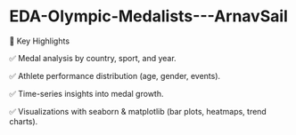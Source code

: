 # EDA-Olympic-Medalists---ArnavSail

🔑 Key Highlights

✅ Medal analysis by country, sport, and year.

✅ Athlete performance distribution (age, gender, events).

✅ Time-series insights into medal growth.

✅ Visualizations with seaborn & matplotlib (bar plots, heatmaps, trend charts).
